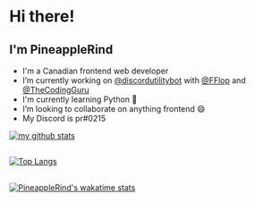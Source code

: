 # Hi there! 
## I'm PineappleRind

- I'm a Canadian frontend web developer
- I’m currently working on [@discordutilitybot](https://github.com/discordutilitybot/utilitybot) with [@FFlop](https://github.com/fflop) and [@TheCodingGuru](https://github.com/thecodingguru)
- I'm currently learning Python 🐍
- I’m looking to collaborate on anything frontend 😄
- My Discord is pr#0215

[![my github stats](https://github-readme-stats.vercel.app/api?username=pineapplerind&count_private=true&include_all_commits=true&theme=gradient)](https://github.com/pineapplerind)
##
[![Top Langs](https://github-readme-stats.vercel.app/api/top-langs/?username=pineapplerind&show_icons=true&theme=gradient)](https://github.com/pineapplerind)
##
[![PineappleRind's wakatime stats](https://github-readme-stats.vercel.app/api/wakatime?username=willianrod&theme=gradient)](https://github.com/pineapplerind)

